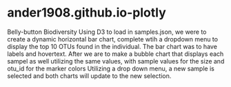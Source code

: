 # ander1908.github.io-plotly
Belly-button Biodiversity
Using D3 to load in samples.json, we were to create a dynamic horizontal bar chart, complete wtih a dropdown menu to display the top 10 OTUs found in the individual. 
The bar chart was to have labels and hovertext. After we are to make a bubble chart that displays each sampel as well utilizing the same values, with sample values for the size and otu_id for the marker colors
Utilizing a drop down menu, a new sample is selected and both charts will update to the new selection.

